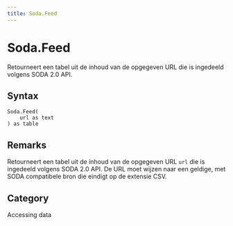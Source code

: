 ```yaml
---
title: Soda.Feed
---
```


# Soda.Feed


Retourneert een tabel uit de inhoud van de opgegeven URL die is ingedeeld volgens SODA 2.0 API.


## Syntax

```powerquery
Soda.Feed(
    url as text
) as table
```


## Remarks

Retourneert een tabel uit de inhoud van de opgegeven URL <code>url</code> die is ingedeeld volgens SODA 2.0 API. De URL moet wijzen naar een geldige, met SODA compatibele bron die eindigt op de extensie CSV.



## Category
Accessing data
